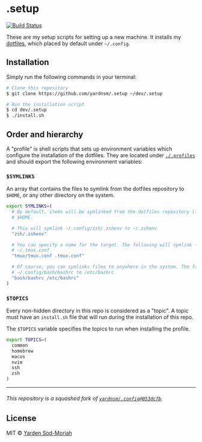 # .setup

[![Build Status](https://github.com/yardnsm/.setup/workflows/main/badge.svg)](https://github.com/yardnsm/.setup/actions)

These are my setup scripts for setting up a new machine. It installs my
[dotfiles](https://github.com/yardnsm/.config), which placed by default under `~/.config`.

## Installation

Simply run the following commands in your terminal:

```bash
# Clone this repository
$ git clone https://github.com/yardnsm/.setup ~/dev/.setup

# Run the installation script
$ cd dev/.setup
$ ./install.sh
```

## Order and hierarchy

A "profile" is shell scripts that sets up environment variables which configure the installation of
the dotfiles. They are located under [`./.profiles`](./.profiles) and should export the following
environment variables:

### `$SYMLINKS`

An array that contains the files to symlink from the dotfiles repository to `$HOME`, or any other
directory on the system.

```bash
export SYMLINKS=(
  # By default, items will be symlinked from the dotfiles repository (located under ~/.config) to
  # $HOME.

  # This will symlink ~/.config/zsh/.zshenv to ~/.zshenv
  "zsh/.zshenv"

  # You can specify a name for the target. The following will symlink ~/.config/tmux/tmux.conf to
  # ~/.tmux.conf
  "tmux/tmux.conf .tmux.conf"

  # Of course, you can symlinks files to anywhere in the system. The following will symlink
  # ~/.config/bash/bashrc to /etc/bashrc
  "bash/bashrc /etc/bashrc"
)
```

### `$TOPICS`

Every non-hidden directory in this repo is considered as a "topic". A topic must have an
`install.sh` file that will run during the installation of this repo.

The `$TOPICS` variable specifies the topics to run when installing the profile.

```bash
export TOPICS=(
  common
  homebrew
  macos
  nvim
  ssh
  zsh
)
```

----------------------------------------------------------------------------------------------------

###### This repository is a squashed fork of [`yardnsm/.config@053dc7b`](https://github.com/yardnsm/.config/tree/053dc7baaf8ae34d731947d7b6146539b55115a0).

## License

MIT © [Yarden Sod-Moriah](http://yardnsm.net/)
